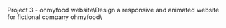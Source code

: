 
Project 3 - ohmyfood website\Design a responsive and animated website for fictional company ohmyfood\

